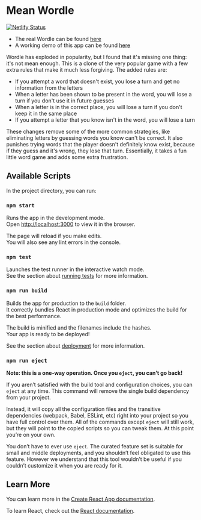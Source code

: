 # Mean Wordle

[![Netlify Status](https://api.netlify.com/api/v1/badges/3b51250e-33e4-4cf6-89d7-14782dc6db29/deploy-status)](https://app.netlify.com/sites/mean-wordle/deploys)

- The real Wordle can be found [here](https://www.powerlanguage.co.uk/wordle/)
- A working demo of this app can be found [here](https://mean-wordle.netlify.app)

Wordle has exploded in popularity, but I found that it's missing one thing: it's not mean enough. This is a clone of the very popular game with a few extra rules that make it much less forgiving. The added rules are:
* If you attempt a word that doesn't exist, you lose a turn and get no information from the letters
* When a letter has been shown to be present in the word, you will lose a turn if you don't use it in future guesses
* When a letter is in the correct place, you will lose a turn if you don't keep it in the same place
* If you attempt a letter that you know isn't in the word, you will lose a turn

These changes remove some of the more common strategies, like eliminating letters by guessing words you know can't be correct. It also punishes trying words that the player doesn't definitely know exist, because if they guess and it's wrong, they lose that turn. Essentially, it takes a fun little word game and adds some extra frustration.

## Available Scripts

In the project directory, you can run:

### `npm start`

Runs the app in the development mode.\
Open [http://localhost:3000](http://localhost:3000) to view it in the browser.

The page will reload if you make edits.\
You will also see any lint errors in the console.

### `npm test`

Launches the test runner in the interactive watch mode.\
See the section about [running tests](https://facebook.github.io/create-react-app/docs/running-tests) for more information.

### `npm run build`

Builds the app for production to the `build` folder.\
It correctly bundles React in production mode and optimizes the build for the best performance.

The build is minified and the filenames include the hashes.\
Your app is ready to be deployed!

See the section about [deployment](https://facebook.github.io/create-react-app/docs/deployment) for more information.

### `npm run eject`

**Note: this is a one-way operation. Once you `eject`, you can’t go back!**

If you aren’t satisfied with the build tool and configuration choices, you can `eject` at any time. This command will remove the single build dependency from your project.

Instead, it will copy all the configuration files and the transitive dependencies (webpack, Babel, ESLint, etc) right into your project so you have full control over them. All of the commands except `eject` will still work, but they will point to the copied scripts so you can tweak them. At this point you’re on your own.

You don’t have to ever use `eject`. The curated feature set is suitable for small and middle deployments, and you shouldn’t feel obligated to use this feature. However we understand that this tool wouldn’t be useful if you couldn’t customize it when you are ready for it.

## Learn More

You can learn more in the [Create React App documentation](https://facebook.github.io/create-react-app/docs/getting-started).

To learn React, check out the [React documentation](https://reactjs.org/).
